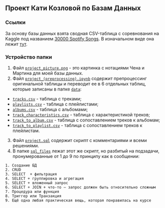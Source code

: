 ## Проект Кати Козловой по Базам Данных
### Ссылки
За основу базы данных взята сводная CSV-таблица с соревнования на Kaggle под названием [30000 Spotify Songs](https://www.kaggle.com/datasets/joebeachcapital/30000-spotify-songs/). В изначальном виде она лежит [тут](data/spotify_songs.csv).
### Устройство папки
1. Файл [`project_picture.png`](project_picture.png) - это картинка с нотациями Чена и Мартина для моей базы данных.
2. Файл [`project_(preprocessing).ipynb`](project_(preprocessing).ipynb) содержит препроцессинг оригинальной таблицы и переводит ее в 6 отдельных таблиц, которые записаны в папке [`data`](data):
* [`tracks.csv`](data/tracks.csv) - таблица с треками;
* [`playlists.csv`](data/playlists.csv) - таблица с плейлистами;
* [`albums.csv`](data/albums.csv) - таблица с альбомами;
* [`track_characteristics.csv`](data/track_characteristics.csv) - таблица с характеристикой треков;
* [`track_to_album.csv`](data/track_to_album.csv) - таблица с сопоставлением треков к альбомам;
* [`track_to_playlist.csv`](data/track_to_playlist.csv) - таблица с сопоставлением треков к плейлистам.
3. Файл [`project.sql`](project.sql) содержит скрипт с комментариями и всеми решениями.
4. В папке [`sql_files`](sql_files) лежат этот же скрипт, но разбитый на подзадачи, пронумерованные от 1 до 9 по принципу как в сообщении:
  ```
  1. Создание БД
  2. CRUD
  3. SELECT  + фильтрация
  4. SELECT + группировка и агрегация
  5. SELECT + вложенный запрос
  6. SELECT + JOIN + что-то — запрос должен быть относительно сложным
  7. Процедура или функция
  8. Триггер или Транзакция
  9. Ещё одна любая практическая вещь, которая понравилась на курсе
  ```
